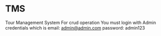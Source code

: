 # TMS
 Tour Management System
 For crud operation You must login with Admin credentials which is
    email: admin@admin.com
    password: admin123
